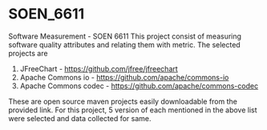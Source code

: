 # SOEN_6611
Software Measurement - SOEN 6611
This project consist of measuring software quality attributes and relating them with metric.
The selected projects are
1) JFreeChart - https://github.com/jfree/jfreechart
2) Apache Commons io - https://github.com/apache/commons-io
3) Apache Commons codec - https://github.com/apache/commons-codec

These are open source maven projects easily downloadable from the provided link. For this project, 5 version of each mentioned in the above list were selected and data collected for same.
